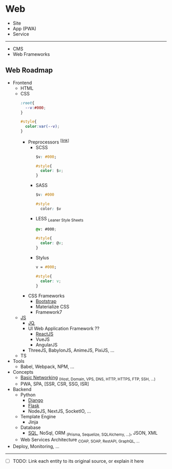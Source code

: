 # Web
- Site
- App (PWA)
- Service
- ---
- CMS
- Web Frameworks

## Web Roadmap
- Frontend
  - HTML
  - CSS 
    ~~~css
    :root{
      --v:#000;
    }

    #style{
      color:var(--v);
    }
    ~~~
    - Preprocessors <sup>[[link](https://www.lambdatest.com/blog/css-preprocessors-sass-vs-less-vs-stylus-with-examples/)]</sup>
      - SCSS
        ~~~css
        $v: #000;

        #style{
          color: $v;
        }
        ~~~
      - SASS
        ~~~css
        $v: #000

        #style
          color: $v
        ~~~
      - LESS <sub>Leaner Style Sheets</sub>
        ~~~css
        @v: #000;

        #style{
          color: @v;
        }
        ~~~
      - Stylus
        ~~~css
        v = #000;

        #style{
          color: v;
        }
        ~~~
    - CSS Frameworks
      - [Bootstrap](bootstrap/alert.html)
      - Materialize CSS
      - Framework7
  - [JS](js/README.md) 
    - [JQ](jq/README.md),
    - UI Web Application Framework ??
      - [ReactJS](react/README.md)
      - VueJS
      - AngularJS
    - ThreeJS, BabylonJS, AnimeJS, PixiJS, ... 
  - TS
- Tools
  - Babel, Webpack, NPM, ...
- Concepts
  - [Basic Networking](../network/README.md) <sub>(Host, Domain, VPS, DNS, HTTP, HTTPS, FTP, SSH, ...)</sub>
  - PWA, SPA, [SSR, CSR, SSG, ISR]
- Backend
  - Python
    - [Django](../python/modules/django/README.md)
    - [Flask](../python/modules/flask/README.md)
    - NodeJS, NextJS, SocketIO, ...
  - Template Engine
    - Jinja
  - Database
    - [SQL](../sql/README.md), NoSql, ORM <sub>(Prisma, Sequelize, SQLAlchemy, ...)</sub>, JSON, XML
  - Web Services Architecture <sub>COAP, SOAP, RestAPI, GraphQL, ...</sub>
- Deploy, Monitoring, ...



____
- [ ] TODO: Link each entity to its original source, or explain it here